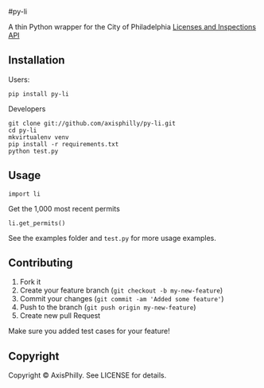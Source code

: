 #py-li

A thin Python wrapper for the City of Philadelphia [Licenses and Inspections API](http://phlapi.com/licenseapi.html)

## Installation

Users:

    pip install py-li

Developers

    git clone git://github.com/axisphilly/py-li.git
    cd py-li
    mkvirtualenv venv
    pip install -r requirements.txt
    python test.py

## Usage

    import li

Get the 1,000 most recent permits

    li.get_permits()

See the examples folder and `test.py` for more usage examples.

## Contributing

1. Fork it
2. Create your feature branch (`git checkout -b my-new-feature`)
3. Commit your changes (`git commit -am 'Added some feature'`)
4. Push to the branch (`git push origin my-new-feature`)
5. Create new pull Request

Make sure you added test cases for your feature!

## Copyright

Copyright © AxisPhilly. See LICENSE for details.
